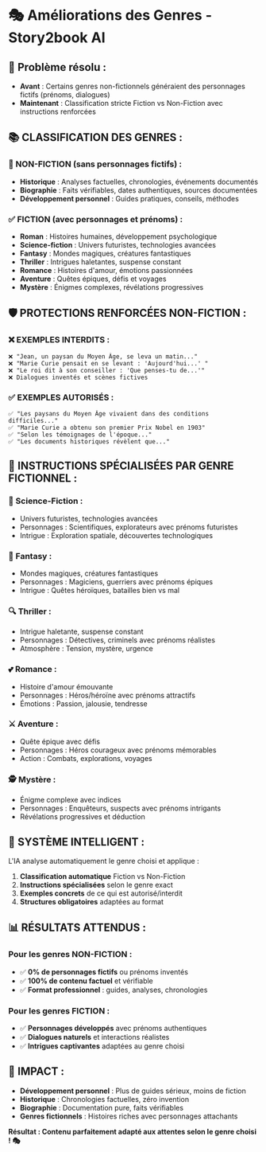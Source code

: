 # 🎭 Améliorations des Genres - Story2book AI

## 🎯 **Problème résolu :**
- **Avant** : Certains genres non-fictionnels généraient des personnages fictifs (prénoms, dialogues)
- **Maintenant** : Classification stricte Fiction vs Non-Fiction avec instructions renforcées

## 📚 **CLASSIFICATION DES GENRES :**

### **🚫 NON-FICTION (sans personnages fictifs) :**
- **Historique** : Analyses factuelles, chronologies, événements documentés
- **Biographie** : Faits vérifiables, dates authentiques, sources documentées  
- **Développement personnel** : Guides pratiques, conseils, méthodes

### **✅ FICTION (avec personnages et prénoms) :**
- **Roman** : Histoires humaines, développement psychologique
- **Science-fiction** : Univers futuristes, technologies avancées
- **Fantasy** : Mondes magiques, créatures fantastiques
- **Thriller** : Intrigues haletantes, suspense constant
- **Romance** : Histoires d'amour, émotions passionnées
- **Aventure** : Quêtes épiques, défis et voyages
- **Mystère** : Énigmes complexes, révélations progressives

## 🛡️ **PROTECTIONS RENFORCÉES NON-FICTION :**

### **❌ EXEMPLES INTERDITS :**
```
❌ "Jean, un paysan du Moyen Âge, se leva un matin..."
❌ "Marie Curie pensait en se levant : 'Aujourd'hui...' "
❌ "Le roi dit à son conseiller : 'Que penses-tu de...'"
❌ Dialogues inventés et scènes fictives
```

### **✅ EXEMPLES AUTORISÉS :**
```
✅ "Les paysans du Moyen Âge vivaient dans des conditions difficiles..."
✅ "Marie Curie a obtenu son premier Prix Nobel en 1903"
✅ "Selon les témoignages de l'époque..."
✅ "Les documents historiques révèlent que..."
```

## 🎨 **INSTRUCTIONS SPÉCIALISÉES PAR GENRE FICTIONNEL :**

### **🚀 Science-Fiction :**
- Univers futuristes, technologies avancées
- Personnages : Scientifiques, explorateurs avec prénoms futuristes
- Intrigue : Exploration spatiale, découvertes technologiques

### **🧙 Fantasy :**
- Mondes magiques, créatures fantastiques
- Personnages : Magiciens, guerriers avec prénoms épiques
- Intrigue : Quêtes héroïques, batailles bien vs mal

### **🔍 Thriller :**
- Intrigue haletante, suspense constant
- Personnages : Détectives, criminels avec prénoms réalistes
- Atmosphère : Tension, mystère, urgence

### **💕 Romance :**
- Histoire d'amour émouvante
- Personnages : Héros/héroïne avec prénoms attractifs
- Émotions : Passion, jalousie, tendresse

### **⚔️ Aventure :**
- Quête épique avec défis
- Personnages : Héros courageux avec prénoms mémorables
- Action : Combats, explorations, voyages

### **🕵️ Mystère :**
- Énigme complexe avec indices
- Personnages : Enquêteurs, suspects avec prénoms intrigants
- Révélations progressives et déduction

## 🔧 **SYSTÈME INTELLIGENT :**

L'IA analyse automatiquement le genre choisi et applique :

1. **Classification automatique** Fiction vs Non-Fiction
2. **Instructions spécialisées** selon le genre exact
3. **Exemples concrets** de ce qui est autorisé/interdit
4. **Structures obligatoires** adaptées au format

## 📊 **RÉSULTATS ATTENDUS :**

### **Pour les genres NON-FICTION :**
- ✅ **0% de personnages fictifs** ou prénoms inventés
- ✅ **100% de contenu factuel** et vérifiable
- ✅ **Format professionnel** : guides, analyses, chronologies

### **Pour les genres FICTION :**
- ✅ **Personnages développés** avec prénoms authentiques
- ✅ **Dialogues naturels** et interactions réalistes
- ✅ **Intrigues captivantes** adaptées au genre choisi

## 🎯 **IMPACT :**

- **Développement personnel** : Plus de guides sérieux, moins de fiction
- **Historique** : Chronologies factuelles, zéro invention
- **Biographie** : Documentation pure, faits vérifiables
- **Genres fictionnels** : Histoires riches avec personnages attachants

**Résultat : Contenu parfaitement adapté aux attentes selon le genre choisi ! 🎭**